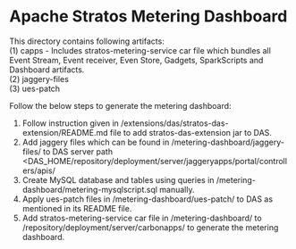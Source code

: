# Apache Stratos Metering Dashboard

This directory contains following artifacts: <br/>
(1) capps - Includes stratos-metering-service car file which bundles all Event Stream, Event receiver, Even Store, Gadgets, SparkScripts and Dashboard artifacts. <br/>
(2) jaggery-files <br/>
(3) ues-patch <br/>

Follow the below steps to generate the metering dashboard: <br/>
1. Follow instruction given in <Stratos-SOURCE-HOME>/extensions/das/stratos-das-extension/README.md file to add stratos-das-extension jar to DAS. <br/>
2. Add jaggery files which can be found in <Stratos-DAS-Distribution>/metering-dashboard/jaggery-files/ to DAS server path <DAS_HOME/repository/deployment/server/jaggeryapps/portal/controllers/apis/ <br/>
3. Create MySQL database and tables using queries in <Stratos-DAS-Distribution>/metering-dashboard/metering-mysqlscript.sql manually. <br/>
4. Apply ues-patch files in <Stratos-DAS-Distribution>/metering-dashboard/ues-patch/ to DAS as mentioned in its README file. <br/>
5. Add stratos-metering-service car file in <Stratos-DAS-Distribution>/metering-dashboard/ to <DAS-HOME>/repository/deployment/server/carbonapps/ to generate the metering dashboard. <br/>